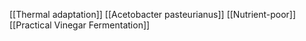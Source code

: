 [[Thermal adaptation]]
[[Acetobacter pasteurianus]]
[[Nutrient-poor]]
[[Practical Vinegar Fermentation]]
